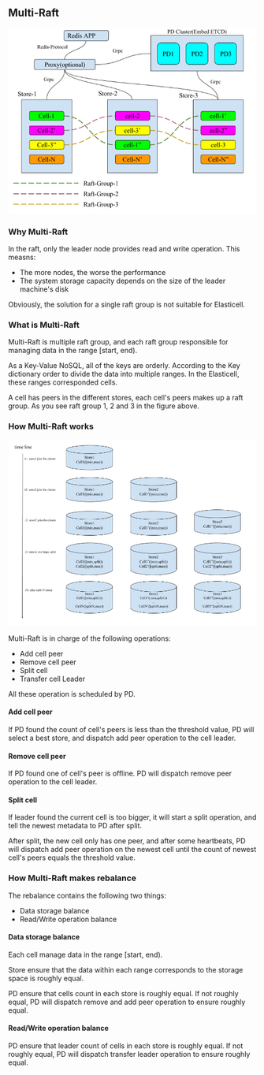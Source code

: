 ## Multi-Raft
![architecture](../imgs/architecture.png)

### Why Multi-Raft
In the raft, only the leader node provides read and write operation. This measns:

* The more nodes, the worse the performance
* The system storage capacity depends on the size of the leader machine's disk

Obviously, the solution for a single raft group is not suitable for Elasticell.

### What is Multi-Raft
Multi-Raft is multiple raft group, and each raft group responsible for managing data in the range [start, end). 

As a Key-Value NoSQL, all of the keys are orderly. According to the Key dictionary order to divide the data into multiple ranges. In the Elasticell, these ranges corresponded cells.

A cell has peers in the different stores, each cell's peers makes up a raft group. As you see raft group 1, 2 and 3 in the figure above.

### How Multi-Raft works
![Multi-Raft](../imgs/multi-raft.png)

Multi-Raft is in charge of the following operations:

* Add cell peer
* Remove cell peer
* Split cell
* Transfer cell Leader

All these operation is scheduled by PD.

#### Add cell peer
If PD found the count of cell's peers is less than the threshold value, PD will select a best store, and dispatch add peer operation to the cell leader. 

#### Remove cell peer
If PD found one of cell's peer is offline. PD will dispatch remove peer operation to the cell leader.

#### Split cell
If leader found the current cell is too bigger, it will start a split operation, and tell the newest metadata to PD after split.

After split, the new cell only has one peer, and after some heartbeats, PD will dispatch add peer operation on the newest cell until the count of newest cell's peers equals the threshold value.

### How Multi-Raft makes rebalance
The rebalance contains the following two things: 

* Data storage balance
* Read/Write operation balance

#### Data storage balance
Each cell manage data in the range [start, end). 

Store ensure that the data within each range corresponds to the storage space is roughly equal.

PD ensure that cells count in each store is roughly equal. If not roughly equal, PD will dispatch remove and add peer operation to ensure roughly equal.

#### Read/Write operation balance
PD ensure that leader count of cells in each store is roughly equal. If not roughly equal, PD will dispatch transfer leader operation to ensure roughly equal.
